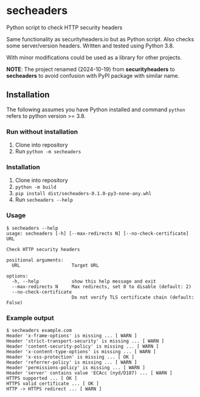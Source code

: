 # secheaders
Python script to check HTTP security headers


Same functionality as securityheaders.io but as Python script. Also checks some server/version headers. Written and tested using Python 3.8.

With minor modifications could be used as a library for other projects.

**NOTE**: The project renamed (2024-10-19) from **securityheaders** to **secheaders** to avoid confusion with PyPI package with similar name.

## Installation

The following assumes you have Python  installed and command `python` refers to python version >= 3.8.

### Run without installation

1. Clone into repository
2. Run `python -m secheaders`

### Installation

1. Clone into repository
2. `python -m build`
3. `pip install dist/secheaders-0.1.0-py3-none-any.whl`
4. Run `secheaders --help`



### Usage
```
$ secheaders --help
usage: secheaders [-h] [--max-redirects N] [--no-check-certificate] URL

Check HTTP security headers

positional arguments:
  URL                   Target URL

options:
  -h, --help            show this help message and exit
  --max-redirects N     Max redirects, set 0 to disable (default: 2)
  --no-check-certificate
                        Do not verify TLS certificate chain (default: False)
```


### Example output
```
$ secheaders example.com
Header 'x-frame-options' is missing ... [ WARN ]
Header 'strict-transport-security' is missing ... [ WARN ]
Header 'content-security-policy' is missing ... [ WARN ]
Header 'x-content-type-options' is missing ... [ WARN ]
Header 'x-xss-protection' is missing ... [ OK ]
Header 'referrer-policy' is missing ... [ WARN ]
Header 'permissions-policy' is missing ... [ WARN ]
Header 'server' contains value 'ECAcc (nyd/D187) ... [ WARN ]
HTTPS supported ... [ OK ]
HTTPS valid certificate ... [ OK ]
HTTP -> HTTPS redirect ... [ WARN ]
```
